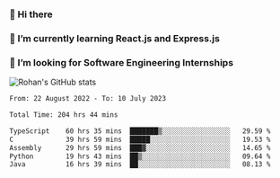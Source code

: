 ### 👋 Hi there 

<!--
**rohznmdev/rohznmdev** is a ✨ _special_ ✨ repository because its `README.md` (this file) appears on your GitHub profile.

Here are some ideas to get you started:

- 🔭 I’m currently working on ...
- 🌱 I’m currently learning Ruby and Ruby on Rails
- 👯 I’m looking to collaborate on ...
- 🤔 I’m looking for help with ...
- 💬 Ask me about ...
- 📫 How to reach me: ...
- 😄 Pronouns: ...
- ⚡ Fun fact: ...
-->
### 🌱 I’m currently learning React.js and Express.js
### 🤔 I’m looking for Software Engineering Internships
![Rohan's GitHub stats](https://github-readme-stats.vercel.app/api?username=rohznmdev&theme=dark&show_icons=true)

<!--START_SECTION:waka-->

```txt
From: 22 August 2022 - To: 10 July 2023

Total Time: 204 hrs 44 mins

TypeScript    60 hrs 35 mins  ███████▒░░░░░░░░░░░░░░░░░   29.59 %
C             39 hrs 59 mins  █████░░░░░░░░░░░░░░░░░░░░   19.53 %
Assembly      29 hrs 59 mins  ███▓░░░░░░░░░░░░░░░░░░░░░   14.65 %
Python        19 hrs 43 mins  ██▒░░░░░░░░░░░░░░░░░░░░░░   09.64 %
Java          16 hrs 39 mins  ██░░░░░░░░░░░░░░░░░░░░░░░   08.13 %
```

<!--END_SECTION:waka-->
